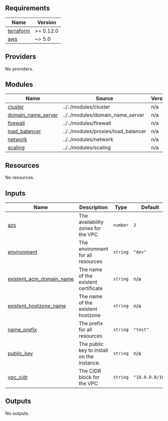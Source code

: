 <!-- BEGINNING OF PRE-COMMIT-TERRAFORM DOCS HOOK -->
## Requirements

| Name | Version |
|------|---------|
| <a name="requirement_terraform"></a> [terraform](#requirement\_terraform) | >= 0.12.0 |
| <a name="requirement_aws"></a> [aws](#requirement\_aws) | ~> 5.0 |

## Providers

No providers.

## Modules

| Name | Source | Version |
|------|--------|---------|
| <a name="module_cluster"></a> [cluster](#module\_cluster) | ../../modules/cluster | n/a |
| <a name="module_domain_name_server"></a> [domain\_name\_server](#module\_domain\_name\_server) | ../../modules/domain_name_server | n/a |
| <a name="module_firewall"></a> [firewall](#module\_firewall) | ../../modules/firewall | n/a |
| <a name="module_load_balancer"></a> [load\_balancer](#module\_load\_balancer) | ../../modules/proxies/load_balancer | n/a |
| <a name="module_network"></a> [network](#module\_network) | ../../modules/network | n/a |
| <a name="module_scaling"></a> [scaling](#module\_scaling) | ../../modules/scaling | n/a |

## Resources

No resources.

## Inputs

| Name | Description | Type | Default | Required |
|------|-------------|------|---------|:--------:|
| <a name="input_azs"></a> [azs](#input\_azs) | The availability zones for the VPC | `number` | `2` | no |
| <a name="input_environment"></a> [environment](#input\_environment) | The environment for all resources | `string` | `"dev"` | no |
| <a name="input_existent_acm_domain_name"></a> [existent\_acm\_domain\_name](#input\_existent\_acm\_domain\_name) | The name of the existent certificate | `string` | n/a | yes |
| <a name="input_existent_hostzone_name"></a> [existent\_hostzone\_name](#input\_existent\_hostzone\_name) | The name of the existent hostzone | `string` | n/a | yes |
| <a name="input_name_prefix"></a> [name\_prefix](#input\_name\_prefix) | The prefix for all resources | `string` | `"test"` | no |
| <a name="input_public_key"></a> [public\_key](#input\_public\_key) | The public key to install on the instance. | `string` | n/a | yes |
| <a name="input_vpc_cidr"></a> [vpc\_cidr](#input\_vpc\_cidr) | The CIDR block for the VPC | `string` | `"10.0.0.0/16"` | no |

## Outputs

No outputs.
<!-- END OF PRE-COMMIT-TERRAFORM DOCS HOOK -->
